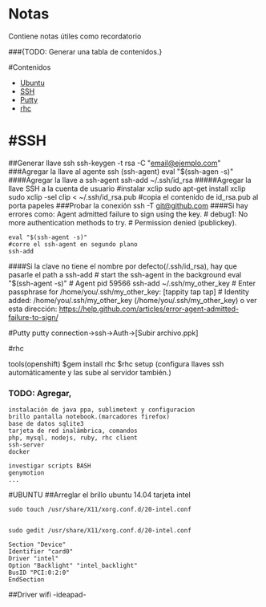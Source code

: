 # Notas
Contiene notas útiles como recordatorio

###{TODO: Generar una tabla de contenidos.}


#Contenidos
* [Ubuntu](#ubuntu)
* [SSH](#ssh)
* [Putty](#putty)
* [rhc](#rhc)


#SSH
=======

##Generar llave ssh
	ssh-keygen -t rsa -C "email@ejemplo.com"
###Agregar la llave al agente ssh (ssh-agent)
	eval "$(ssh-agen -s)"
####Agregar la llave a ssh-agent
	ssh-add ~/.ssh/id_rsa
#####Agregar la llave SSH a la cuenta de usuario
	#instalar xclip
	sudo apt-get install xclip
	sudo xclip -sel clip < ~/.ssh/id_rsa.pub
	#copia el contenido de id_rsa.pub al porta papeles
###Probar la conexión
	ssh -T git@github.com
####Si hay errores como:
	Agent admitted failure to sign using the key.
	# debug1: No more authentication methods to try.
	# Permission denied (publickey).

	eval "$(ssh-agent -s)"
	#corre el ssh-agent en segundo plano
	ssh-add
	
####Si la clave no tiene el nombre por defecto(/.ssh/id_rsa), hay que pasarle el path a ssh-add
	# start the ssh-agent in the background
	eval "$(ssh-agent -s)"
	# Agent pid 59566
	ssh-add ~/.ssh/my_other_key
	# Enter passphrase for /home/you/.ssh/my_other_key: [tappity tap tap]
	# Identity added: /home/you/.ssh/my_other_key (/home/you/.ssh/my_other_key)	
	o ver esta dirección:
	https://help.github.com/articles/error-agent-admitted-failure-to-sign/

#Putty
	putty
	connection->ssh->Auth->[Subir archivo.ppk]

#rhc 

tools(openshift)
	$gem install rhc
	$rhc setup
	(configura llaves ssh automáticamente y las sube al servidor también.)


### TODO:  Agregar,
	instalación de java ppa, sublimetext y configuracion
	brillo pantalla notebook.(marcadores firefox)
	base de datos sqlite3
	tarjeta de red inalámbrica, comandos
	php, mysql, nodejs, ruby, rhc client
	ssh-server
	docker
	
	investigar scripts BASH
	genymotion
	...

#UBUNTU
##Arreglar el brillo ubuntu 14.04 tarjeta intel

	sudo touch /usr/share/X11/xorg.conf.d/20-intel.conf 


	sudo gedit /usr/share/X11/xorg.conf.d/20-intel.conf

	Section "Device"
	Identifier "card0"
	Driver "intel"
	Option "Backlight" "intel_backlight"
	BusID "PCI:0:2:0"
	EndSection 

##Driver wifi -ideapad- 

